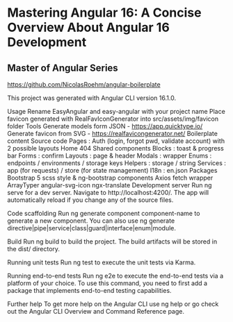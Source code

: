 # Mastering Angular 16: A Concise Overview About Angular 16 Development
## Master of Angular Series
https://github.com/NicolasRoehm/angular-boilerplate

This project was generated with Angular CLI version 16.1.0.

Usage
Rename EasyAngular and easy-angular with your project name
Place favicon generated with RealFavIconGenerator into src/assets/img/favicon folder
Tools
Generate models form JSON - https://app.quicktype.io/
Generate favicon from SVG - https://realfavicongenerator.net/
Boilerplate content
Source code
Pages :
Auth (login, forgot pwd, validate account) with 2 possible layouts
Home
404
Shared components
Blocks : toast & progress bar
Forms : confirm
Layouts : page & header
Modals : wrapper
Enums : endpoints / environments / storage keys
Helpers : storage / string
Services : app (for requests) / store (for state management)
I18n : en.json
Packages
Bootstrap 5 scss style & ng-bootstrap components
Axios fetch wrapper
ArrayTyper
angular-svg-icon
ngx-translate
Development server
Run ng serve for a dev server. Navigate to http://localhost:4200/. The app will automatically reload if you change any of the source files.

Code scaffolding
Run ng generate component component-name to generate a new component. You can also use ng generate directive|pipe|service|class|guard|interface|enum|module.

Build
Run ng build to build the project. The build artifacts will be stored in the dist/ directory.

Running unit tests
Run ng test to execute the unit tests via Karma.

Running end-to-end tests
Run ng e2e to execute the end-to-end tests via a platform of your choice. To use this command, you need to first add a package that implements end-to-end testing capabilities.

Further help
To get more help on the Angular CLI use ng help or go check out the Angular CLI Overview and Command Reference page.
